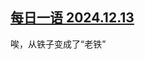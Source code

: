 <!--1734136798000-->
[每日一语 2024.12.13](https://chinadigitaltimes.net/chinese/713962.html)
------

<p>唉，从铁子变成了“老铁”</p><p><img decoding="async" src="data:image/svg+xml,%3Csvg%20xmlns='http://www.w3.org/2000/svg'%20viewBox='0%200%200%200'%3E%3C/svg%3E" alt="" data-lazy-src="https://chinadigitaltimes.net/chinese/files/2024/12/2024.12.13-1.jpg"><noscript><img decoding="async" src="https://chinadigitaltimes.net/chinese/files/2024/12/2024.12.13-1.jpg" alt=""></noscript></p><div class="addtoany_share_save_container addtoany_content addtoany_content_bottom"><div class="a2a_kit a2a_kit_size_32 addtoany_list" data-a2a-url="https://chinadigitaltimes.net/chinese/713962.html" data-a2a-title="每日一语 2024.12.13"><a class="a2a_button_facebook" href="https://www.addtoany.com/add_to/facebook?linkurl=https%3A%2F%2Fchinadigitaltimes.net%2Fchinese%2F713962.html&amp;linkname=%E6%AF%8F%E6%97%A5%E4%B8%80%E8%AF%AD%202024.12.13" title="Facebook" rel="nofollow noopener" target="_blank"></a><a class="a2a_button_twitter" href="https://www.addtoany.com/add_to/twitter?linkurl=https%3A%2F%2Fchinadigitaltimes.net%2Fchinese%2F713962.html&amp;linkname=%E6%AF%8F%E6%97%A5%E4%B8%80%E8%AF%AD%202024.12.13" title="Twitter" rel="nofollow noopener" target="_blank"></a><a class="a2a_button_telegram" href="https://www.addtoany.com/add_to/telegram?linkurl=https%3A%2F%2Fchinadigitaltimes.net%2Fchinese%2F713962.html&amp;linkname=%E6%AF%8F%E6%97%A5%E4%B8%80%E8%AF%AD%202024.12.13" title="Telegram" rel="nofollow noopener" target="_blank"></a><a class="a2a_button_reddit" href="https://www.addtoany.com/add_to/reddit?linkurl=https%3A%2F%2Fchinadigitaltimes.net%2Fchinese%2F713962.html&amp;linkname=%E6%AF%8F%E6%97%A5%E4%B8%80%E8%AF%AD%202024.12.13" title="Reddit" rel="nofollow noopener" target="_blank"></a><a class="a2a_button_whatsapp" href="https://www.addtoany.com/add_to/whatsapp?linkurl=https%3A%2F%2Fchinadigitaltimes.net%2Fchinese%2F713962.html&amp;linkname=%E6%AF%8F%E6%97%A5%E4%B8%80%E8%AF%AD%202024.12.13" title="WhatsApp" rel="nofollow noopener" target="_blank"></a><a class="a2a_button_email" href="https://www.addtoany.com/add_to/email?linkurl=https%3A%2F%2Fchinadigitaltimes.net%2Fchinese%2F713962.html&amp;linkname=%E6%AF%8F%E6%97%A5%E4%B8%80%E8%AF%AD%202024.12.13" title="Email" rel="nofollow noopener" target="_blank"></a><a class="a2a_button_copy_link" href="https://www.addtoany.com/add_to/copy_link?linkurl=https%3A%2F%2Fchinadigitaltimes.net%2Fchinese%2F713962.html&amp;linkname=%E6%AF%8F%E6%97%A5%E4%B8%80%E8%AF%AD%202024.12.13" title="Copy Link" rel="nofollow noopener" target="_blank"></a><a class="a2a_dd addtoany_share_save addtoany_share" href="https://www.addtoany.com/share"></a></div></div>

